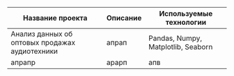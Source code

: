 
| Название проекта | Описание | Используемые технологии |
| ---------------- | -------- | ----------------------- |
| Анализ данных об оптовых продажах аудиотехники	 | апрап  | Pandas, Numpy, Matplotlib, Seaborn |
| апрапр | арарп  | апв |
